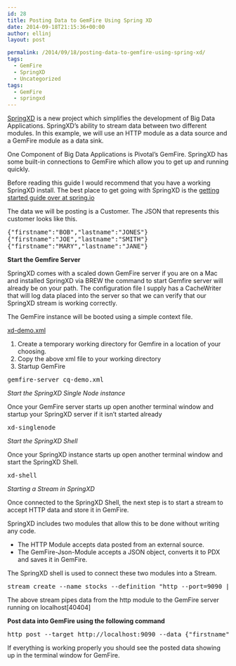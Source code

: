 ```yaml
---
id: 28
title: Posting Data to GemFire Using Spring XD
date: 2014-09-18T21:15:36+00:00
author: ellinj
layout: post

permalink: /2014/09/18/posting-data-to-gemfire-using-spring-xd/
tags:
  - GemFire
  - SpringXD
  - Uncategorized
tags:
  - GemFire
  - springxd
---
```

[SpringXD](http://projects.spring.io/spring-xd/ "Srping XD") is a new project which simplifies the development of Big Data Applications. SpringXD&#8217;s ability to stream data between two different modules. In this example, we will use an HTTP module as a data source and a GemFire module as a data sink.

One Component of Big Data Applications is Pivotal&#8217;s GemFire. SpringXD has some built-in connections to GemFire which allow you to get up and running quickly.

Before reading this guide I would recommend that you have a working SpringXD install. The best place to get going with SpringXD is the [getting started guide over at spring.io](http://spring.io/guides/gs/spring-xd/ "getting started guide over at spring.io")

The data we will be posting is a Customer. The JSON that represents this customer looks like this.

<pre class="lang:default decode:true " >{"firstname":"BOB","lastname":"JONES"}
{"firstname":"JOE","lastname":"SMITH"}
{"firstname":"MARY","lastname":"JANE"}</pre>

**Start the Gemfire Server**

SpringXD comes with a scaled down GemFire server if you are on a Mac and installed SpringXD via BREW the command to start Gemfire server will already be on your path. The configuration file I supply has a CacheWriter that will log data placed into the server so that we can verify that our SpringXD stream is working correctly.

The GemFire instance will be booted using a simple context file.

<a href="https://github.com/ellinj/gemfire-boot/blob/master/gemfire-xd/config/xd-demo.xml" title="xd-demo.xml" target="_blank">xd-demo.xml</a>

  1. Create a temporary working directory for Gemfire in a location of your choosing.
  2. Copy the above xml file to your working directory
  3. Startup GemFire</li> 

<pre class="lang:default decode:true " >gemfire-server cq-demo.xml
</pre>

_Start the SpringXD Single Node instance_

Once your GemFire server starts up open another terminal window and startup your SpringXD server if it isn&#8217;t started already

<pre class="lang:default decode:true " >xd-singlenode
</pre>

_Start the SpringXD Shell_

Once your SpringXD instance starts up open another terminal window and start the SpringXD Shell.

<pre class="lang:default decode:true " >xd-shell
</pre>

_Starting a Stream in SpringXD_

Once connected to the SpringXD Shell, the next step is to start a stream to accept HTTP data and store it in GemFire.

SpringXD includes two modules that allow this to be done without writing any code.

  * The HTTP Module accepts data posted from an external source.
  * The GemFire-Json-Module accepts a JSON object, converts it to PDX and saves it in GemFire.

The SpringXD shell is used to connect these two modules into a Stream.

<pre class="lang:default decode:true " >stream create --name stocks --definition "http --port=9090 | gemfire-json-server --regionName=Customers --keyExpression=payload.getField(&#039;lastname&#039;)" --deploy
</pre>

The above stream pipes data from the http module to the GemFire server running on localhost[40404]

**Post data into GemFire using the following command**

<pre class="lang:default decode:true " >http post --target http://localhost:9090 --data {"firstname":"BOB","lastname":"JONES"}
</pre>

If everything is working properly you should see the posted data showing up in the terminal window for GemFire.